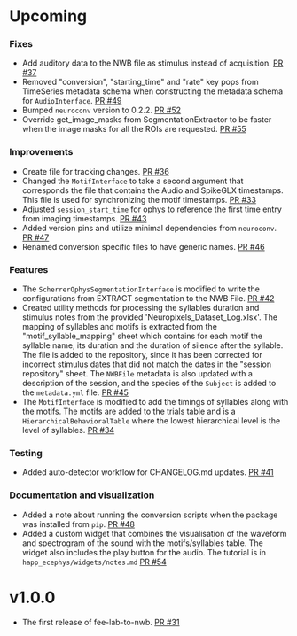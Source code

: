 # Upcoming

### Fixes
* Add auditory data to the NWB file as stimulus instead of acquisition. [PR #37](https://github.com/catalystneuro/fee-lab-to-nwb/pull/37)
* Removed "conversion", "starting_time" and "rate" key pops from TimeSeries metadata schema when
  constructing the metadata schema for `AudioInterface`. [PR #49](https://github.com/catalystneuro/fee-lab-to-nwb/pull/49)
* Bumped `neuroconv` version to 0.2.2. [PR #52](https://github.com/catalystneuro/fee-lab-to-nwb/pull/52)
* Override get_image_masks from SegmentationExtractor to be faster when the image masks
  for all the ROIs are requested. [PR #55](https://github.com/catalystneuro/fee-lab-to-nwb/pull/55)

### Improvements
* Create file for tracking changes. [PR #36](https://github.com/catalystneuro/fee-lab-to-nwb/pull/36)
* Changed the `MotifInterface` to take a second argument that corresponds the file
  that contains the Audio and SpikeGLX timestamps. This file is used for synchronizing
  the motif timestamps. [PR #33](https://github.com/catalystneuro/fee-lab-to-nwb/pull/33)
* Adjusted `session_start_time` for ophys to reference the first time entry from imaging timestamps. [PR #43](https://github.com/catalystneuro/fee-lab-to-nwb/pull/43)
* Added version pins and utilize minimal dependencies from `neuroconv`. [PR #47](https://github.com/catalystneuro/fee-lab-to-nwb/pull/47)
* Renamed conversion specific files to have generic names. [PR #46](https://github.com/catalystneuro/fee-lab-to-nwb/pull/46)

### Features
* The `ScherrerOphysSegmentationInterface` is modified to write the configurations
  from EXTRACT segmentation to the NWB File. [PR #42](https://github.com/catalystneuro/fee-lab-to-nwb/pull/42)
* Created utility methods for processing the syllables duration and stimulus notes from
  the provided 'Neuropixels_Dataset_Log.xlsx'. The mapping of syllables and motifs is extracted
  from the "motif_syllable_mapping" sheet which contains for each motif the syllable name,
  its duration and the duration of silence after the syllable. The file is added to the repository,
  since it has been corrected for incorrect stimulus dates that did not match the dates in the "session repository"
  sheet. The `NWBFile` metadata is also updated with a description of the session, and
  the species of the `Subject` is added to the `metadata.yml` file. [PR #45](https://github.com/catalystneuro/fee-lab-to-nwb/pull/45)
* The `MotifInterface` is modified to add the timings of syllables along with the motifs.
  The motifs are added to the trials table and is a `HierarchicalBehavioralTable` where the
  lowest hierarchical level is the level of syllables. [PR #34](https://github.com/catalystneuro/fee-lab-to-nwb/pull/34)

### Testing
* Added auto-detector workflow for CHANGELOG.md updates. [PR #41](https://github.com/catalystneuro/fee-lab-to-nwb/pull/41)

### Documentation and visualization
* Added a note about running the conversion scripts when the package was installed from `pip`. [PR #48](https://github.com/catalystneuro/fee-lab-to-nwb/pull/48)
* Added a custom widget that combines the visualisation of the waveform and spectrogram of the sound with the motifs/syllables table.
  The widget also includes the play button for the audio. The tutorial is in `happ_ecephys/widgets/notes.md` [PR #54](https://github.com/catalystneuro/fee-lab-to-nwb/pull/54)

# v1.0.0

* The first release of fee-lab-to-nwb. [PR #31](https://github.com/catalystneuro/fee-lab-to-nwb/pull/31)

